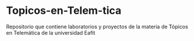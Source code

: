 # Topicos-en-Telem-tica
Repositorio que contiene laboratorios y proyectos de la materia de Tópicos en Telemática de la universidad Eafit
